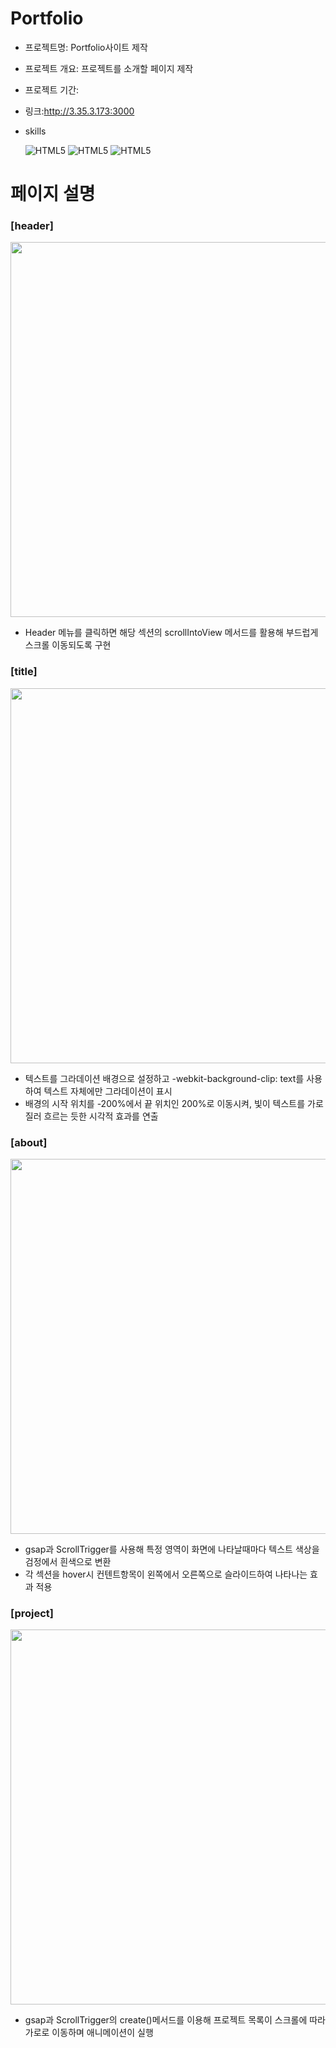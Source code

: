 # Portfolio
+ 프로젝트명: Portfolio사이트 제작

+ 프로젝트 개요: 프로젝트를 소개할 페이지 제작

+ 프로젝트 기간: 
  
+ 링크:http://3.35.3.173:3000


+ skills


  ![HTML5](https://img.shields.io/badge/React-20232A?style=for-the-badge&logo=react&logoColor=61DAFB)
  ![HTML5](	https://img.shields.io/badge/styled--components-DB7093?style=for-the-badge&logo=styled-components&logoColor=white)
  ![HTML5](https://img.shields.io/badge/Amazon_AWS-232F3E?style=for-the-badge&logo=amazon-aws&logoColor=white)


# 페이지 설명


### [header]
<img src="https://github.com/user-attachments/assets/28a064e5-9dc6-4109-918e-adc6d5124dbc" width="600">


+ Header 메뉴를 클릭하면 해당 섹션의  scrollIntoView 메서드를 활용해 부드럽게 스크롤 이동되도록 구현

### [title]
<img src="https://github.com/user-attachments/assets/6082a58a-fc35-4e15-a276-1e4901987348" width="600">


+ 텍스트를 그라데이션 배경으로 설정하고 -webkit-background-clip: text를 사용하여 텍스트 자체에만 그라데이션이 표시
+ 배경의 시작 위치를 -200%에서 끝 위치인 200%로 이동시켜, 빛이 텍스트를 가로질러 흐르는 듯한 시각적 효과를 연출

### [about]
<img src="https://github.com/user-attachments/assets/e26a5d12-b619-41f8-ae22-44f7ff316366" width="600">


+ gsap과 ScrollTrigger를 사용해 특정 영역이 화면에 나타날때마다 텍스트 색상을 검정에서 흰색으로 변환
+ 각 섹션을 hover시 컨텐트항목이 왼쪽에서 오른쪽으로 슬라이드하여 나타나는 효과 적용


### [project]
<img src="https://github.com/user-attachments/assets/ed27ec23-82eb-463f-a3f7-fe5d4f7a1822" width="600">


+ gsap과 ScrollTrigger의 create()메서드를 이용해 프로젝트 목록이 스크롤에 따라 가로로 이동하며 애니메이션이 실행



